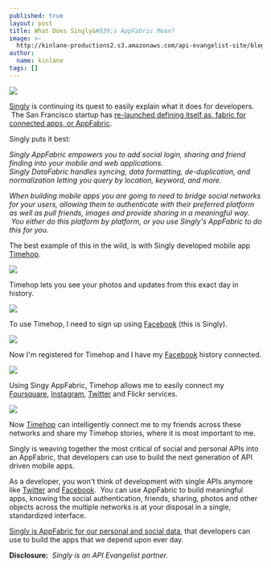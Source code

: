 ```yaml
---
published: true
layout: post
title: What Does Singly&#039;s AppFabric Mean?
image: >-
  http://kinlane-productions2.s3.amazonaws.com/api-evangelist-site/blog/Singly-Mobile-Fabric-Your-App.png
author:
  name: kinlane
tags: []
---
```

[![](https://s3.amazonaws.com/kinlane-productions2/api-evangelist/singly/Singly-Mobile-Fabric-Your-App.png)](https://singly.com/ "Singly")

[Singly](https://singly.com/ "Singly") is continuing its quest to easily explain what it does for developers.  The San Francisco startup has [re-launched defining itself as, fabric for connected apps, or AppFabric](http://techcrunch.com/2012/12/10/singly-launches-app-fabric-platform-for-developers-to-speed-up-integrations-with-dozens-of-services/).  

Singly puts it best:

_Singly AppFabric empowers you to add social login, sharing and friend finding into your mobile and web applications._   
_Singly DataFabric handles syncing, data formatting, de-duplication, and normalization letting you query by location, keyword, and more._

_When building mobile apps you are going to need to bridge social networks for your users, allowing them to authenticate with their preferred platform as well as pull friends, images and provide sharing in a meaningful way.  You either do this platform by platform, or you use Singly's AppFabric to do this for you._

The best example of this in the wild, is with Singly developed mobile app [Timehop](http://timehop.com/ "Timehop").

[![](https://s3.amazonaws.com/kinlane-productions2/api-evangelist/singly/timehop/timehop-1.png)](http://timehop.com/)

Timehop lets you see your photos and updates from this exact day in history.

[![](https://s3.amazonaws.com/kinlane-productions2/api-evangelist/singly/timehop/timehop-2.png)](http://timehop.com/)

To use Timehop, I need to sign up using [Facebook](https://www.singly.com/docs/facebook) (this is Singly).

[![](https://s3.amazonaws.com/kinlane-productions2/api-evangelist/singly/timehop/timehop-3.png)](http://timehop.com/)

Now I'm registered for Timehop and I have my [Facebook](https://www.singly.com/docs/facebook) history connected.

[![](https://s3.amazonaws.com/kinlane-productions2/api-evangelist/singly/timehop/timehop-4.png)](http://timehop.com/)

Using Singy AppFabric, Timehop allows me to easily connect my [Foursquare](https://www.singly.com/docs/foursquare), [Instagram](https://www.singly.com/docs/instagram), [Twitter](https://www.singly.com/docs/twitter) and Flickr services.

[![](https://s3.amazonaws.com/kinlane-productions2/api-evangelist/singly/timehop/timehop-5.png)](http://timehop.com/)

Now [Timehop](http://timehop.com/) can intelligently connect me to my friends across these networks and share my Timehop stories, where it is most important to me.

Singly is weaving together the most critical of social and personal APIs into an AppFabric, that developers can use to build the next generation of API driven mobile apps.

As a developer, you won't think of development with single APIs anymore like [Twitter](https://www.singly.com/docs/twitter) and [Facebook](https://www.singly.com/docs/facebook).  You can use AppFabric to build meaningful apps, knowing the social authentication, friends, sharing, photos and other objects across the multiple networks is at your disposal in a single, standardized interface.

[Singly is AppFabric for our personal and social data](https://singly.com/ "Singly is AppFabric for our personal and social data"), that developers can use to build the apps that we depend upon ever day.

**Disclosure:**  _Singly is an API Evangelist partner._
